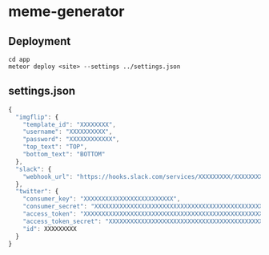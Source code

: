 # meme-generator

## Deployment
`cd app`  
`meteor deploy <site> --settings ../settings.json`  

## settings.json
```javascript
{
  "imgflip": {
    "template_id": "XXXXXXXX",
    "username": "XXXXXXXXXX",
    "password": "XXXXXXXXXXXX",
    "top_text": "TOP",
    "bottom_text": "BOTTOM"
  },
  "slack": {
    "webhook_url": "https://hooks.slack.com/services/XXXXXXXXX/XXXXXXXXX/XXXXXXXXXXXXXXXXXXXXXXXX"
  },
  "twitter": {
    "consumer_key": "XXXXXXXXXXXXXXXXXXXXXXXXX",
    "consumer_secret": "XXXXXXXXXXXXXXXXXXXXXXXXXXXXXXXXXXXXXXXXXXXXXXXX",
    "access_token": "XXXXXXXXXXXXXXXXXXXXXXXXXXXXXXXXXXXXXXXXXXXXXXXXXX",
    "access_token_secret": "XXXXXXXXXXXXXXXXXXXXXXXXXXXXXXXXXXXXXXXXXXXXX",
    "id": XXXXXXXXX
  }
}
```
